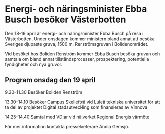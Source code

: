 # Energi- och näringsminister Ebba Busch besöker Västerbotten

Den 18-19 april är energi- och näringsminister Ebba Busch på resa i Västerbotten. Under onsdagen kommer ministern bland annat att besöka Sveriges djupaste gruva, 1500 m, Renströmsgruvan i Bolidenområdet.

Vid besöket hos Boliden Renström kommer Ebba Busch besöka gruvan och samtala om bland annat tillståndsprocesser, prospektering, potentiella fyndigheter och nya gruvor.

## Program onsdag den 19 april

9.30–11.30 Besöker Boliden Renström

13.30–14.10 Besöker Campus Skellefteå vid Luleå tekniska universitet för att ta del av projektet Digital stadsutveckling som finansieras av Vinnova

14.25–14.40 Samtal med VD:ar vid nätverket Regional Energis vårmöte

För mer information kontakta pressekreterare Andia Gemsjö.
